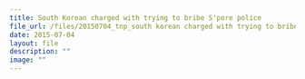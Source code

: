 ```yaml
---
title: South Korean charged with trying to bribe S'pore police
file_url: /files/20150704_tnp_south korean charged with trying to bribe s’pore police.pdf
date: 2015-07-04
layout: file
description: ""
image: ""
---
```

